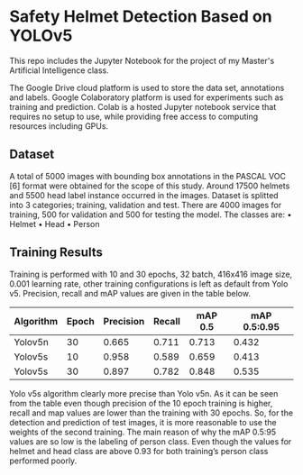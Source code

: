 # Safety Helmet Detection Based on YOLOv5

This repo includes the Jupyter Notebook for the project of my Master's Artificial Intelligence class.

The Google Drive cloud platform is used to store the data set, annotations and labels. Google Colaboratory platform is used for experiments such as training and prediction. Colab is a hosted Jupyter notebook service that requires no setup to use, while providing free access to computing resources including GPUs.

## Dataset

A total of 5000 images with bounding box annotations in the PASCAL VOC [6] format were obtained for the scope of this study. Around 17500 helmets and 5500 head label
instance occurred in the images. Dataset is splitted into 3 categories; training, validation and test. There are 4000 images for training, 500 for validation and 500 for testing the model. The classes are:
• Helmet
• Head
• Person

## Training Results

Training is performed with 10 and 30 epochs, 32 batch, 416x416 image size, 0.001 learning rate, other training configurations is left as default from Yolo v5. Precision, recall
and mAP values are given in the table below.

| Algorithm | Epoch | Precision | Recall | mAP 0.5 | mAP 0.5:0.95 |
|-----------|-------|-----------|--------|---------|--------------|
| Yolov5n   | 30    | 0.665     | 0.711  | 0.713   | 0.432        |
| Yolov5s   | 10    | 0.958     | 0.589  | 0.659   | 0.413        |
| Yolov5s   | 30    | 0.897     | 0.782  | 0.848   | 0.535        |

Yolo v5s algorithm clearly more precise than Yolo v5n. As it can be seen from the table even though precision of the 10 epoch training is higher, recall and map values are lower
than the training with 30 epochs. So, for the detection and prediction of test images, it is more reasonable to use the weights of the second training. The main reason of why the
mAP 0.5:95 values are so low is the labeling of person class. Even though the values for helmet and head class are above 0.93 for both training’s person class performed poorly.
